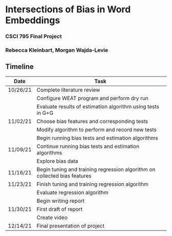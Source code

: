 # Intersections of Bias in Word Embeddings

### CSCI 795 Final Project
### Rebecca Kleinbart, Morgan Wajda-Levie

## Timeline

| Date   | Task|
|--------|-----|
|10/26/21|Complete literature review                                   |
|        |Configure WEAT program and perform dry run                   |
|        |Evaluate results of estimation algorithm using tests in G+G  |
|11/02/21|Choose bias features and corresponding tests                 |
|        |Modify algorithm to perform and record new tests             |
|        |Begin running bias tests and estimation algorithms           |
|11/09/21|Continue running bias tests and estimation algorithms        |
|        |Explore bias data                                            |
|11/16/21|Begin tuning and training regression algorithm on collected bias features|
|11/23/21|Finish tuning and training regression algorithm              |
|        |Evaluate regression algorithm                                |
|        |Begin writing report                                         |
|11/30/21|First draft of report                                        |
|        |Create video                                                 |
|12/14/21|Final presentation of project                                |
